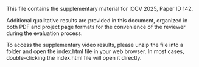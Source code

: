 This file contains the supplementary material for ICCV 2025, Paper ID 142.

Additional qualitative results are provided in this document, organized in both PDF and project page formats for the convenience of the reviewer during the evaluation process.

To access the supplementary video results, please unzip the file into a folder and open the index.html file in your web browser. In most cases, double-clicking the index.html file will open it directly.
